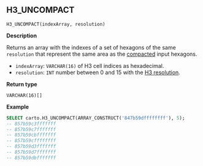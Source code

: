 ## H3_UNCOMPACT

```sql:signature
H3_UNCOMPACT(indexArray, resolution)
```

**Description**

Returns an array with the indexes of a set of hexagons of the same `resolution` that represent the same area as the [compacted](h3#h3_compact) input hexagons.

* `indexArray`: `VARCHAR(16)` of H3 cell indices as hexadecimal.
* `resolution`: `INT` number between 0 and 15 with the [H3 resolution](https://h3geo.org/docs/core-library/restable).

**Return type**

`VARCHAR(16)[]`

**Example**

```sql
SELECT carto.H3_UNCOMPACT(ARRAY_CONSTRUCT('847b59dffffffff'), 5);
-- 857b59c3fffffff
-- 857b59c7fffffff
-- 857b59cbfffffff
-- 857b59cffffffff
-- 857b59d3fffffff
-- 857b59d7fffffff
-- 857b59dbfffffff
```
